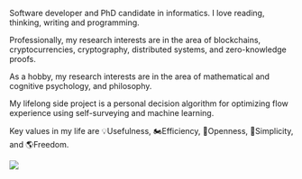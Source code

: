 <!--
**stanbar/stanbar** is a ✨ _special_ ✨ repository because its `README.md` (this file) appears on your GitHub profile.

Here are some ideas to get you started:

- 🔭 I’m currently working on ...
- 🌱 I’m currently learning ...
- 👯 I’m looking to collaborate on ...
- 🤔 I’m looking for help with ...
- 💬 Ask me about ...
- 📫 How to reach me: ...
- 😄 Pronouns: ...
- ⚡ Fun fact: ...
-->

Software developer and PhD candidate in informatics. I love reading, thinking, writing and programming.

Professionally, my research interests are in the area of blockchains, cryptocurrencies, cryptography, distributed systems, and zero-knowledge proofs.

As a hobby, my research interests are in the area of mathematical and cognitive psychology, and philosophy.

My lifelong side project is a personal decision algorithm for optimizing flow experience using self-surveying and machine learning.

Key values in my life are 💡Usefulness, 🏍️Efficiency, 🧠Openness, 🍎Simplicity, and 🌎Freedom.

<img align="center" src="https://github-readme-stats.vercel.app/api/top-langs/?username=stanbar&count_private=true&langs_count=7&hide=html,postscript&exclude_repo=Machine-Learning-Course,dotfiles&layout=compact&theme=tokyonight" />
